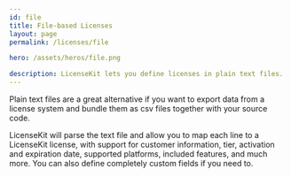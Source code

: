 ```yaml
---
id: file
title: File-based Licenses
layout: page
permalink: /licenses/file

hero: /assets/heros/file.png

description: LicenseKit lets you define licenses in plain text files.
---
```


Plain text files are a great alternative if you want to export data from a license system and bundle them as csv files together with your source code.

LicenseKit will parse the text file and allow you to map each line to a LicenseKit license, with support for customer information, tier, activation and expiration date, supported platforms, included features, and much more. You can also define completely custom fields if you need to.

